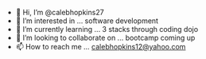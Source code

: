 - 👋 Hi, I’m @calebhopkins27
- 👀 I’m interested in ... software development
- 🌱 I’m currently learning ... 3 stacks through coding dojo
- 💞️ I’m looking to collaborate on ... bootcamp coming up
- 📫 How to reach me ... calebhopkins12@yahoo.com

<!---
calebhopkins27/calebhopkins27 is a ✨ special ✨ repository because its `README.md` (this file) appears on your GitHub profile.
You can click the Preview link to take a look at your changes.
--->
